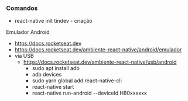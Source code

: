 ### Comandos
- react-native init tindev - criação

Emulador Android
- https://docs.rocketseat.dev
- https://docs.rocketseat.dev/ambiente-react-native/android/emulador
- via USB
    - https://docs.rocketseat.dev/ambiente-react-native/usb/android
        - sudo apt install adb
        - adb devices
        - sudo yarn global add react-native-cli
        - react-native start
        - react-native run-android --deviceId H80xxxxxx 